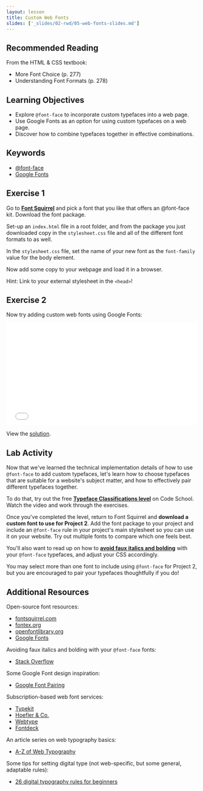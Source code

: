 ```yaml
---
layout: lesson
title: Custom Web Fonts
slides: ['_slides/02-rwd/05-web-fonts-slides.md']
---
```


## Recommended Reading

From the HTML & CSS textbook:

- More Font Choice (p. 277)
- Understanding Font Formats (p. 278)

## Learning Objectives

- Explore `@font-face` to incorporate custom typefaces into a web page.
- Use Google Fonts as an option for using custom typefaces on a web page.
- Discover how to combine typefaces together in effective combinations.

## Keywords

- [@font-face](https://developer.mozilla.org/en-US/docs/Web/CSS/@font-face)
- [Google Fonts](https://developers.google.com/fonts/docs/getting_started)

## Exercise 1

Go to **[Font Squirrel](http://www.fontsquirrel.com/)** and pick a font that you like that offers an @font-face kit. Download the font package.

Set-up an `index.html` file in a root folder, and from the package you just downloaded copy in the `stylesheet.css` file and all of the different font formats to as well.

In the `stylesheet.css` file, set the name of your new font as the `font-family` value for the body element.

Now add some copy to your webpage and load it in a browser.

Hint: Link to your external stylesheet in the `<head>`!

## Exercise 2

Now try adding custom web fonts using Google Fonts:

<iframe height='268' scrolling='no' src='//codepen.io/redacademy/embed/vONZxd/?height=268&theme-id=0&default-tab=css' frameborder='no' allowtransparency='true' allowfullscreen='true' style='width: 100%;'>See the Pen <a href='http://codepen.io/redacademy/pen/vONZxd/'>vONZxd</a> by RED Academy (<a href='http://codepen.io/redacademy'>@redacademy</a>) on <a href='http://codepen.io'>CodePen</a>.
</iframe>

View the [solution](http://codepen.io/redacademy/pen/GJOBYv).

## Lab Activity

Now that we've learned the technical implementation details of how to use `@font-face` to add custom typefaces, let's learn how to choose typefaces that are suitable for a website's subject matter, and how to effectively pair different typefaces together.

To do that, try out the free **[Typeface Classifications level](http://design.codeschool.com/levels/1/challenges/1)** on Code School. Watch the video and work through the exercises.

Once you've completed the level, return to Font Squirrel and **download a custom font to use for Project 2**. Add the font package to your project and include an `@font-face` rule in your project's main stylesheet so you can use it on your website. Try out multiple fonts to compare which one feels best.

You'll also want to read up on how to **[avoid faux italics and bolding](http://stackoverflow.com/questions/2436749/how-to-add-multiple-font-files-for-the-same-font)** with your `@font-face` typefaces, and adjust your CSS accordingly.

You may select more than one font to include using `@font-face` for Project 2, but you are encouraged to pair your typefaces thoughtfully if you do!

## Additional Resources

Open-source font resources:

- [fontsquirrel.com](http://www.fontsquirrel.com/)
- [fontex.org](http://www.fontex.org/)
- [openfontlibrary.org](http://openfontlibrary.org/)
- [Google Fonts](https://www.google.com/fonts#)

Avoiding faux italics and bolding with your `@font-face` fonts:

- [Stack Overflow](http://stackoverflow.com/questions/2436749/how-to-add-multiple-font-files-for-the-same-font)

Some Google Font design inspiration:

- [Google Font Pairing](http://femmebot.github.io/google-type/)

Subscription-based web font services:

- [Typekit](https://typekit.com/)
- [Hoefler & Co.](http://www.typography.com/cloud/welcome/)
- [Webtype](http://www.webtype.com/)
- [Fontdeck](http://fontdeck.com/)

An article series on web typography basics:

- [A-Z of Web Typography](http://webdesign.tutsplus.com/series/a-z-of-web-typography--webdesign-11706)

Some tips for setting digital type (not web-specific, but some general, adaptable rules):

- [26 digital typography rules for beginners](https://medium.com/product-design-ux-ui/26-digital-typography-rules-for-beginners-a04c6a5aaff3)
